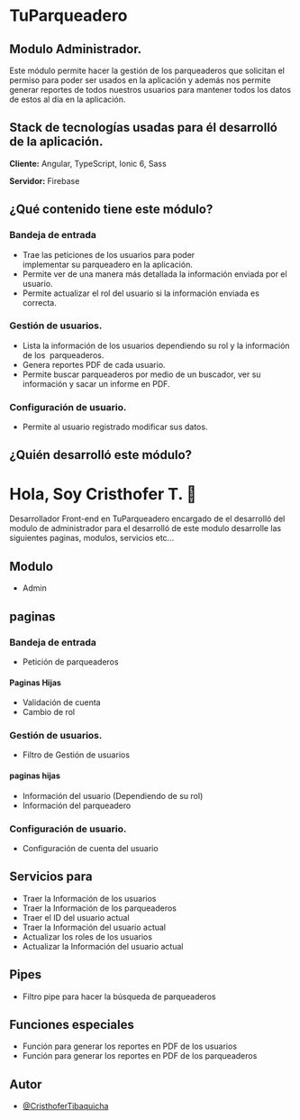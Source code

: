 
# TuParqueadero



## Modulo Administrador.

Este módulo permite hacer la gestión de los parqueaderos que solicitan el permiso para poder ser usados en la aplicación y además nos permite generar reportes de todos nuestros usuarios para mantener todos los datos de estos al día en la aplicación.



## Stack de tecnologías usadas para él desarrolló de la aplicación.
**Cliente:** Angular, TypeScript, Ionic 6, Sass

**Servidor:** Firebase


## ¿Qué contenido tiene este módulo?
### Bandeja de entrada
- Trae las peticiones de los usuarios para poder implementar su parqueadero en la aplicación.
- Permite ver de una manera más detallada la información enviada por el usuario.
- Permite actualizar el rol del usuario si la información enviada es correcta.
### Gestión de usuarios.
- Lista la información de los usuarios dependiendo su rol y la información de los  parqueaderos.
- Genera reportes PDF de cada usuario.
- Permite buscar parqueaderos por medio de un buscador, ver su información y sacar un informe en PDF.
### Configuración de usuario.
- Permite al usuario registrado modificar sus datos.
## ¿Quién desarrolló este módulo?
# Hola, Soy Cristhofer T. 👋
Desarrollador Front-end en TuParqueadero encargado de el desarrolló del modulo de administrador para el desarrolló de este modulo desarrolle las siguientes paginas, modulos, servicios etc...

## Modulo
- Admin
## paginas
### Bandeja de entrada
- Petición de parqueaderos
#### Paginas Hijas 
- Validación de cuenta
- Cambio de rol
### Gestión de usuarios.
- Filtro de Gestión de usuarios
#### paginas hijas
- Información del usuario (Dependiendo de su rol)
- Información del parqueadero 
### Configuración de usuario.
- Configuración de cuenta del usuario

## Servicios para
- Traer la Información de los usuarios
- Traer la Información de los parqueaderos
- Traer el ID del usuario actual
- Traer la Información del usuario actual
- Actualizar los roles de los usuarios
- Actualizar la Información del usuario actual

## Pipes
- Filtro pipe para hacer la búsqueda de parqueaderos

## Funciones especiales 
- Función para generar los reportes en PDF de los usuarios
- Función para generar los reportes en PDF de los parqueaderos
## Autor

- [@CristhoferTibaquicha](https://github.com/CristhoferT29)

